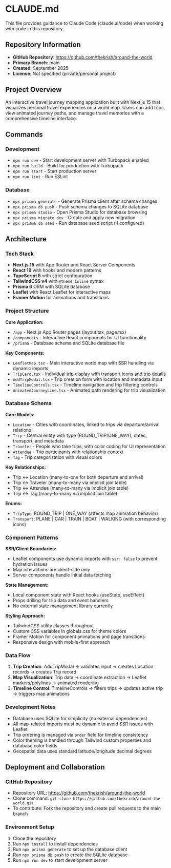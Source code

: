 # CLAUDE.md

This file provides guidance to Claude Code (claude.ai/code) when working with code in this repository.

## Repository Information

- **GitHub Repository**: https://github.com/thekrish/around-the-world
- **Primary Branch**: main
- **Created**: September 2025
- **License**: Not specified (private/personal project)

## Project Overview

An interactive travel journey mapping application built with Next.js 15 that visualizes personal travel experiences on a world map. Users can add trips, view animated journey paths, and manage travel memories with a comprehensive timeline interface.

## Commands

### Development
- `npm run dev` - Start development server with Turbopack enabled
- `npm run build` - Build for production with Turbopack
- `npm run start` - Start production server
- `npm run lint` - Run ESLint

### Database
- `npx prisma generate` - Generate Prisma client after schema changes
- `npx prisma db push` - Push schema changes to SQLite database
- `npx prisma studio` - Open Prisma Studio for database browsing
- `npx prisma migrate dev` - Create and apply new migration
- `npx prisma db seed` - Run database seed script (if configured)

## Architecture

### Tech Stack
- **Next.js 15** with App Router and React Server Components
- **React 19** with hooks and modern patterns
- **TypeScript 5** with strict configuration
- **TailwindCSS v4** with `@theme inline` syntax
- **Prisma 6** ORM with SQLite database
- **Leaflet** with React Leaflet for interactive maps
- **Framer Motion** for animations and transitions

### Project Structure

**Core Application:**
- `/app` - Next.js App Router pages (layout.tsx, page.tsx)
- `/components` - Interactive React components for UI functionality
- `/prisma` - Database schema and SQLite database file

**Key Components:**
- `LeafletMap.tsx` - Main interactive world map with SSR handling via dynamic imports
- `TripCard.tsx` - Individual trip display with transport icons and trip details
- `AddTripModal.tsx` - Trip creation form with location and metadata input
- `TimelineControls.tsx` - Timeline navigation and trip filtering controls
- `AnimatedJourneyLine.tsx` - Animated path rendering for trip visualization

### Database Schema

**Core Models:**
- `Location` - Cities with coordinates, linked to trips via departure/arrival relations
- `Trip` - Central entity with type (ROUND_TRIP/ONE_WAY), dates, transport, and metadata
- `Traveler` - People who take trips, with color coding for UI representation
- `Attendee` - Trip participants with relationship context
- `Tag` - Trip categorization with visual colors

**Key Relationships:**
- Trip ↔ Location (many-to-one for both departure and arrival)
- Trip ↔ Traveler (many-to-many via implicit join table)
- Trip ↔ Attendee (many-to-many via implicit join table)
- Trip ↔ Tag (many-to-many via implicit join table)

**Enums:**
- `TripType`: ROUND_TRIP | ONE_WAY (affects map animation behavior)
- `Transport`: PLANE | CAR | TRAIN | BOAT | WALKING (with corresponding icons)

### Component Patterns

**SSR/Client Boundaries:**
- Leaflet components use dynamic imports with `ssr: false` to prevent hydration issues
- Map interactions are client-side only
- Server components handle initial data fetching

**State Management:**
- Local component state with React hooks (useState, useEffect)
- Props drilling for trip data and event handlers
- No external state management library currently

**Styling Approach:**
- TailwindCSS utility classes throughout
- Custom CSS variables in globals.css for theme colors
- Framer Motion for component animations and page transitions
- Responsive design with mobile-first approach

### Data Flow

1. **Trip Creation**: AddTripModal → validates input → creates Location records → creates Trip record
2. **Map Visualization**: Trip data → coordinate extraction → Leaflet markers/polylines → animated rendering
3. **Timeline Control**: TimelineControls → filters trips → updates active trip → triggers map animations

### Development Notes

- Database uses SQLite for simplicity (no external dependencies)
- All map-related imports must be dynamic to avoid SSR issues with Leaflet
- Trip ordering is managed via `order` field for timeline consistency
- Color theming is handled through Tailwind custom properties and database color fields
- Geospatial data uses standard latitude/longitude decimal degrees

## Deployment and Collaboration

### GitHub Repository
- Repository URL: https://github.com/thekrish/around-the-world
- Clone command: `git clone https://github.com/thekrish/around-the-world.git`
- To contribute: Fork the repository and create pull requests to the main branch

### Environment Setup
1. Clone the repository
2. Run `npm install` to install dependencies
3. Run `npx prisma generate` to set up the database client
4. Run `npx prisma db push` to create the SQLite database
5. Run `npm run dev` to start development server